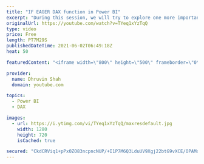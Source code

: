 ```yaml
---
title: "IF EAGER DAX function in Power BI"
excerpt: "During this session, we will try to explore one more important DAX function in Power BI. We all aware about IF Expression in Power BI. But what about IF.EAGER Dax function? We will talk about basic differences between IF Vs IF.EAGER in Power BI. Also, we will check how we can improve the performance"
originalUrl: https://youtube.com/watch?v=TYeq1xYzTqQ
type: video
price: Free
length: PT7M29S
publishedDateTime: 2021-06-02T06:49:18Z
heat: 50

featuredContent: "<iframe width=\"800\" height=\"500\" frameborder=\"0\" src=\"https://www.youtube.com/embed/TYeq1xYzTqQ\" allow=\"accelerometer; autoplay; encrypted-media; gyroscope; picture-in-picture\" allowfullscreen></iframe>"

provider:
  name: Dhruvin Shah
  domain: youtube.com

topics:
  - Power BI
  - DAX

images:
  - url: https://i.ytimg.com/vi/TYeq1xYzTqQ/maxresdefault.jpg
    width: 1280
    height: 720
    isCached: true

secured: "CkdCRViq1+pPx0ZO83ncpncNUP/+I1P7M6Q3LduUV9Xgj22btG9vXCE/OPAMq1jQ/4JLWhEqrPNt2kJ3029wocn4cKXlk7vSgmPbGdrxyu2NRju13KB7+LkcZSRFEj5go4pwA9kzxhQZoYyo2Kb+dE+Yu1jEWEM/2DaS9fSAtEAIZqqDwuCmMacdpKLHtGV+7G+yNyFV3KuDi78soN70TLH8hpLsgf+IESlIK5MA1hP4FfTTFrJuOpPl0Ih1/DxZLOiFN9Qz8TQXLxsYZ6rE8ez0ukfgHeTYfq5fVFfD8TM2Clk4QAUx2IcF5Tyd+dS5TVp86dL2zQVEGnE4/s03Q/ROP4oauwZN/yPTONTPfrz64lnoNkf2Xf1EIo6j+LCmPZC74NHAHwdtBBxF2WJDnm9KcevbMN6tqHorDt24giY=;lnYlv+XdS8rZJNaY1MEYwA=="
---
```


